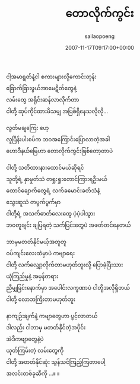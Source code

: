 ﻿---
_last_editor_used_jetpack: block-editor
_publicize_job_id: "59410876384"
_wp_old_date: "2021-06-10"
author: sailaopoeng
categories:
  - poems
date: "2007-11-17T09:17:00+00:00"
parent_post_id: null
post_id: "292"
timeline_notification: "1623282114"
title: တောလိုက်ကွင်း
url: /2007/11/17/တောလိုက်ကွင်း/

---
ငါ့အမာရွတ်နဲ့ငါ စကားများလို့ကောင်းတုန်း  
ခြောက်ခြားဖွယ်အာမေဋိတ်တွေနဲ့  
လမ်းတွေ အရိုင်းဆန်လာလိုက်တာ  
ငါတို့ ဆုပ်ကိုင်ထားမိသမျှ အပြစ်ရှိနေသလိုလို…

လွတ်မချကြေး ဟေ့  
လူပြိန်းပါးစပ်က ဘဝအကြောင်းပြောလာတဲ့အခါ  
ဟောဒီနယ်မြေဟာ တောလိုက်ကွင်းဖြစ်တော့တာပဲ

ငါတို့ သတိထားနားထောင်မယ်ဆိုရင်  
သူတို့ရဲ့ နှာမှုတ်သံ တရှုးရှုးတောင်ကြားရဦးမယ်  
ထောင်ချောက်တွေရဲ့ လက်ခမောင်းခတ်သံနဲ့  
သွေးဆူသံ တပွက်ပွက်မှာ  
ငါတို့ရဲ့ အသက်ဓာတ်လေးတွေ ပဲ့ပဲ့ပါသွား  
ဘဝတူချင်း ချပြရတဲ့ သက်ပြင်းတွေပဲ အဖတ်တင်နေတယ်

ဘာမှမတတ်နိုင်မယ့်အတူတူ  
ဝပ်ကျင်းလေးထဲမှာပဲ ကဗျာရေး  
ငါတို့ လက်လျှော့လိုက်တာမဟုတ်ဘူးလို့ ပြောခဲ့ပြီးသား  
ယုံကြည်မှုနဲ့ အမှန်တရား  
ညီမျှခြင်းနောက်မှာ အပေါင်းလက္ခဏာပဲ ငါတို့အလိုရှိတယ်  
ငါတို့ လောဘကြီးတာမဟုတ်ဘူး

နာကျဉ်းချက်နဲ့ ကဗျာတွေဟာ ပွင့်လာတယ်  
ဒါလည်း ငါဘာမှ မတတ်နိုင်တဲ့အပိုင်း  
အဲဒီကဗျာတွေနဲ့ပဲ  
ယုတ်ကြမ်းတဲ့ လမ်းတွေကို  
ငါတို့ အတတ်နိုင်ဆုံး သွန်သင်ကြည့်ကြတာပေါ့  
အလင်းတစ်ခုဆီကို …။ ။
